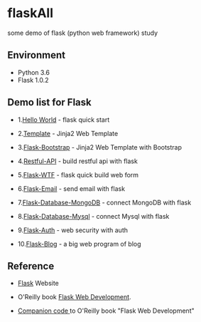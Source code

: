 # flaskAll

some demo of flask (python web framework) study

## Environment

* Python 3.6
* Flask 1.0.2

## Demo list for Flask 

* 1.[Hello World](./1.hello-world) - flask quick start

* 2.[Template](./2.templates) - Jinja2 Web Template

* 3.[Flask-Bootstrap](./3.templates-bootstrap) - Jinja2 Web Template with Bootstrap

* 4.[Restful-API](./4.restful-api) - build restful api with flask

* 5.[Flask-WTF](./5.flask-wtf) - flask quick build web form 

* 6.[Flask-Email](./6.flask-email) - send email with flask

* 7.[Flask-Database-MongoDB](./7.database-mongo) - connect MongoDB with flask

* 8.[Flask-Database-Mysql](./8.database-mysql) - connect Mysql with flask

* 9.[Flask-Auth](./9.flask-auth)  - web security with auth

* 10.[Flask-Blog](./10.flask-blog) - a big web program of  blog



## Reference

* [Flask](http://flask.pocoo.org/) Website

* O'Reilly book [Flask Web Development](http://www.flaskbook.com).

* [Companion code ](https://github.com/miguelgrinberg/flasky)  to O'Reilly book "Flask Web Development"


